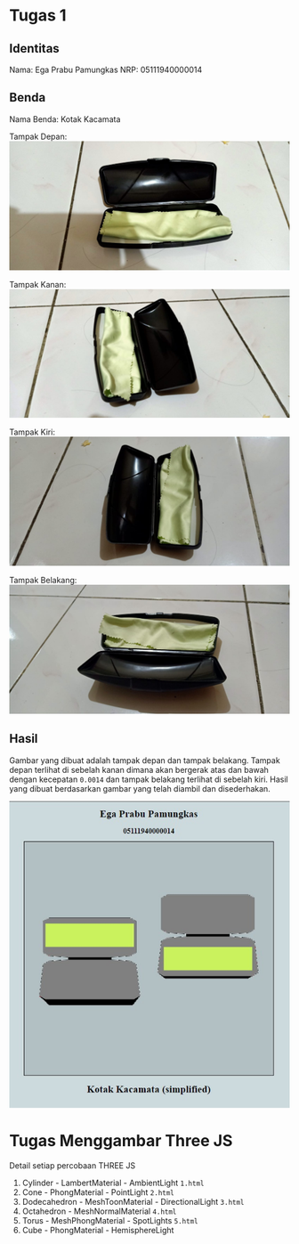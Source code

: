 # Tugas 1
## Identitas

Nama: Ega Prabu Pamungkas
NRP: 05111940000014

## Benda

Nama Benda: Kotak Kacamata

Tampak Depan:
![tampak-depan](https://github.com/cg2021a/tugas-1-feratyusa/blob/main/gambar/tampak-depan.jpeg)

Tampak Kanan:
![tampak-kanan](https://github.com/cg2021a/tugas-1-feratyusa/blob/main/gambar/tampak-kanan.jpeg)

Tampak Kiri:
![tampak-kiri](https://github.com/cg2021a/tugas-1-feratyusa/blob/main/gambar/tampak-kiri.jpeg)

Tampak Belakang:
![tampak-belakang](https://github.com/cg2021a/tugas-1-feratyusa/blob/main/gambar/tampak-belakang.jpeg)

## Hasil

Gambar yang dibuat adalah tampak depan dan tampak belakang. Tampak depan terlihat di sebelah kanan dimana akan bergerak atas dan bawah dengan kecepatan `0.0014` dan tampak belakang terlihat di sebelah kiri. Hasil yang dibuat berdasarkan gambar yang telah diambil dan disederhakan.

![hasil](/gambar/hasil.jpeg)

# Tugas Menggambar Three JS

Detail setiap percobaan THREE JS

1. Cylinder - LambertMaterial - AmbientLight `1.html`
2. Cone - PhongMaterial - PointLight `2.html`
3. Dodecahedron - MeshToonMaterial - DirectionalLight `3.html`
4. Octahedron - MeshNormalMaterial `4.html`
5. Torus - MeshPhongMaterial - SpotLights `5.html`
6. Cube - PhongMaterial - HemisphereLight